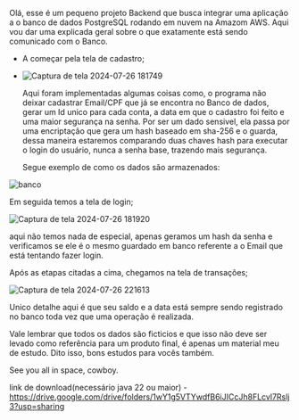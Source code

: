 Olá, esse é um pequeno projeto Backend que busca integrar uma aplicação a o banco de dados PostgreSQL rodando em nuvem na Amazom AWS. Aqui vou dar uma explicada geral sobre o que exatamente está sendo comunicado com o Banco.

- A começar pela tela de cadastro;
- ![Captura de tela 2024-07-26 181749](https://github.com/user-attachments/assets/6f790777-d81a-4b5c-8521-d330801edb9b)

  Aqui foram implementadas algumas coisas como, o programa não deixar cadastrar Email/CPF que já se encontra no Banco de dados, gerar um Id unico para cada conta, a data em que o cadastro foi feito e uma maior segurança na senha. Por ser um  dado sensivel, ela passa por uma encriptação que gera um hash baseado em sha-256
  e o guarda, dessa maneira estaremos comparando duas chaves hash para executar o login do usuário, nunca a senha base, trazendo mais segurança.

  Segue exemplo de como os dados são armazenados:
  
  
![banco](https://github.com/user-attachments/assets/66840ffd-d04b-4200-9812-c82d158eac78)

Em seguida temos a tela de login;

![Captura de tela 2024-07-26 181920](https://github.com/user-attachments/assets/fb874c61-fc3b-4c8f-b290-01d261016d3b)

aqui não temos nada de especial, apenas geramos um hash da senha e verificamos se ele é o mesmo guardado em banco referente a o Email que está tentando fazer login.

Após as etapas citadas a cima, chegamos na tela de transações;

![Captura de tela 2024-07-26 221613](https://github.com/user-attachments/assets/fda50904-c8e4-4e6e-a9d8-0d288f11ff1a)

Unico detalhe aqui é que seu saldo e a data está sempre sendo registrado no banco toda vez que uma operação é realizada.


Vale lembrar que todos os dados são ficticios e que isso não deve ser levado como referência para um produto final, é apenas um material meu de estudo. Dito isso, bons estudos para vocês também.

See you all in space, cowboy.

link de download(necessário java 22 ou maior) - https://drive.google.com/drive/folders/1wY1g5VTYwdfB6iJICcJh8FLcvl7Rslj3?usp=sharing
